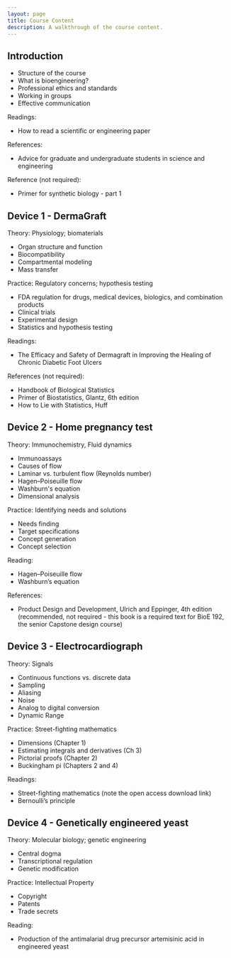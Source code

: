 ```yaml
---
layout: page
title: Course Content
description: A walkthrough of the course content.
---
```


## Introduction
- Structure of the course
- What is bioengineering?
- Professional ethics and standards
- Working in groups
- Effective communication

Readings:
- How to read a scientific or engineering paper

References:
- Advice for graduate and undergraduate students in science and engineering

Reference (not required):
- Primer for synthetic biology - part 1

## Device 1 - DermaGraft
Theory: Physiology; biomaterials
- Organ structure and function
- Biocompatibility
- Compartmental modeling
- Mass transfer

Practice: Regulatory concerns; hypothesis testing
- FDA regulation for drugs, medical devices, biologics, and combination products
- Clinical trials
- Experimental design
- Statistics and hypothesis testing

Readings:
- The Efficacy and Safety of Dermagraft in Improving the Healing of Chronic Diabetic Foot Ulcers

References (not required):
- Handbook of Biological Statistics
- Primer of Biostatistics, Glantz, 6th edition
- How to Lie with Statistics, Huff

## Device 2 - Home pregnancy test
Theory: Immunochemistry, Fluid dynamics
- Immunoassays
- Causes of flow
- Laminar vs. turbulent flow (Reynolds number)
- Hagen–Poiseuille flow
- Washburn's equation
- Dimensional analysis

Practice: Identifying needs and solutions
- Needs finding
- Target specifications
- Concept generation
- Concept selection

Reading:
- Hagen–Poiseuille flow
- Washburn’s equation

References:
- Product Design and Development, Ulrich and Eppinger, 4th edition (recommended, not required - this book is a required text for BioE 192, the senior Capstone design course)

## Device 3 - Electrocardiograph
Theory: Signals
- Continuous functions vs. discrete data
- Sampling
- Aliasing
- Noise
- Analog to digital conversion
- Dynamic Range

Practice: Street-fighting mathematics
- Dimensions (Chapter 1)
- Estimating integrals and derivatives (Ch 3)
- Pictorial proofs (Chapter 2)
- Buckingham pi (Chapters 2 and 4)

Readings:
- Street-fighting mathematics (note the open access download link)
- Bernoulli’s principle

## Device 4 - Genetically engineered yeast
Theory: Molecular biology; genetic engineering
- Central dogma
- Transcriptional regulation
- Genetic modification

Practice: Intellectual Property
- Copyright
- Patents
- Trade secrets

Reading: 
- Production of the antimalarial drug precursor artemisinic acid in engineered yeast
